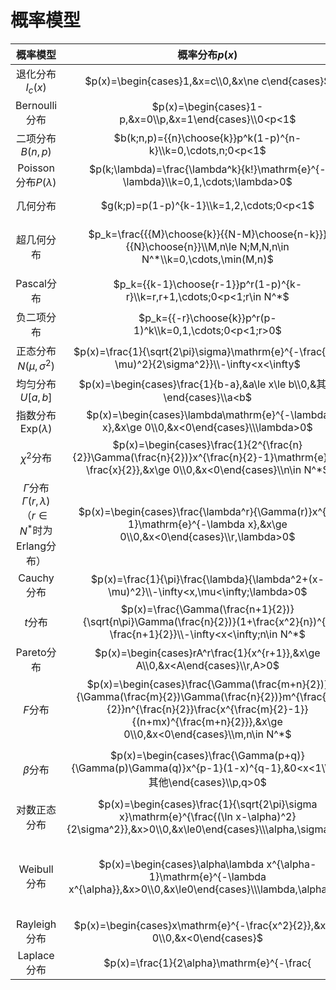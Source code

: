 # 概率模型

|                          概率模型                           |                        概率分布$p(x)$                        |                     数学期望$E\xi$                      |                          方差$D\xi$                          |                        特征函数$f(t)$                        |
| :---------------------------------------------------------: | :----------------------------------------------------------: | :-----------------------------------------------------: | :----------------------------------------------------------: | :----------------------------------------------------------: |
|                      退化分布$I_c(x)$                       |       $p(x)=\begin{cases}1,&x=c\\0,&x\ne c\end{cases}$       |                           $c$                           |                             $0$                              |                      $\mathrm{e}^{ict}$                      |
|                        Bernoulli分布                        |    $p(x)=\begin{cases}1-p,&x=0\\p,&x=1\end{cases}\\0<p<1$    |                           $p$                           |                           $p(1-p)$                           |                    $p\mathrm{e}^{it}+1-p$                    |
|                      二项分布$B(n,p)$                       | $b(k;n,p)={{n}\choose{k}}p^k(1-p)^{n-k}\\k=0,\cdots,n;0<p<1$ |                          $np$                           |                          $np(1-p)$                           |                  $(p\mathrm{e}^{it}+1-p)^n$                  |
|                   Poisson分布$P(\lambda)$                   | $p(k;\lambda)=\frac{\lambda^k}{k!}\mathrm{e}^{-\lambda}\\k=0,1,\cdots;\lambda>0$ |                        $\lambda$                        |                          $\lambda$                           |          $\mathrm{e}^{\lambda(\mathrm{e}^{it}-1)}$           |
|                          几何分布                           |          $g(k;p)=p(1-p)^{k-1}\\k=1,2,\cdots;0<p<1$           |                      $\frac{1}{p}$                      |                       $\frac{q}{p^2}$                        |      $\frac{p\mathrm{e}^{it}}{1-(1-p)\mathrm{e}^{it}}$       |
|                         超几何分布                          | $p_k=\frac{{{M}\choose{k}}{{N-M}\choose{n-k}}}{{N}\choose{n}}\\M,n\le N;M,N,n\in N^*\\k=0,\cdots,\min(M,n)$ |                     $\frac{nM}{N}$                      |               $\frac{nM(N-M)(N-n)}{N^2(N-1)}$                | $\sum_{k=0}^{n}{\frac{{{M}\choose{k}}{{N-M}\choose{n-k}}}{{N}\choose{n}}\mathrm{e}^{ikt}}$ |
|                         Pascal分布                          | $p_k={{k-1}\choose{r-1}}p^r(1-p)^{k-r}\\k=r,r+1,\cdots;0<p<1;r\in N^*$ |                      $\frac{r}{p}$                      |                     $\frac{r(1-p)}{p^2}$                     |  $(\frac{(1-p)\mathrm{e}^{it}}{1-(1-p)\mathrm{e}^{it}})^r$   |
|                         负二项分布                          |   $p_k={{-r}\choose{k}}p^r(p-1)^k\\k=0,1,\cdots;0<p<1;r>0$   |                   $\frac{r(1-p)}{p}$                    |                     $\frac{r(1-p)}{p^2}$                     |            $(\frac{p}{1-(1-p)\mathrm{e}^{it}})^r$            |
|                  正态分布$N(\mu,\sigma^2)$                  | $p(x)=\frac{1}{\sqrt{2\pi}\sigma}\mathrm{e}^{-\frac{(x-\mu)^2}{2\sigma^2}}\\-\infty<x<\infty$ |                          $\mu$                          |                          $\sigma^2$                          |         $\mathrm{e}^{i\mu t-\frac{1}{2}\sigma^2t^2}$         |
|                      均匀分布$U[a,b]$                       | $p(x)=\begin{cases}\frac{1}{b-a},&a\le x\le b\\0,&其他\end{cases}\\a<b$ |                     $\frac{a+b}{2}$                     |                     $\frac{(b-a)^2}{12}$                     |     $\frac{\mathrm{e}^{ibt}-\mathrm{e}^{iat}}{i(b-a)t}$      |
|               指数分布$\mathrm{Exp}(\lambda)$               | $p(x)=\begin{cases}\lambda\mathrm{e}^{-\lambda x},&x\ge 0\\0,&x<0\end{cases}\\\lambda>0$ |                     $\lambda^{-1}$                      |                        $\lambda^{-2}$                        |                $(1-\frac{it}{\lambda})^{-1}$                 |
|                        $\chi^2$分布                         | $p(x)=\begin{cases}\frac{1}{2^{\frac{n}{2}}\Gamma(\frac{n}{2})}x^{\frac{n}{2}-1}\mathrm{e}^{-\frac{x}{2}},&x\ge 0\\0,&x<0\end{cases}\\n\in N^*$ |                           $n$                           |                             $2n$                             |                   $(1-2it)^{-\frac{n}{2}}$                   |
| $\Gamma$分布$\Gamma(r,\lambda)$（$r\in N^*$时为Erlang分布） | $p(x)=\begin{cases}\frac{\lambda^r}{\Gamma(r)}x^{r-1}\mathrm{e}^{-\lambda x},&x\ge 0\\0,&x<0\end{cases}\\r,\lambda>0$ |                   $\frac{r}{\lambda}$                   |                    $\frac{r}{\lambda^2}$                     |                $(1-\frac{it}{\lambda})^{-r}$                 |
|                         Cauchy分布                          | $p(x)=\frac{1}{\pi}\frac{\lambda}{\lambda^2+(x-\mu)^2}\\-\infty<x,\mu<\infty;\lambda>0$ |                         不存在                          |                            不存在                            |               $\mathrm{e}^{i\mu t-\lambda|t|}$               |
|                           $t$分布                           | $p(x)=\frac{\Gamma(\frac{n+1}{2})}{\sqrt{n\pi}\Gamma(\frac{n}{2})}(1+\frac{x^2}{n})^{-\frac{n+1}{2}}\\-\infty<x<\infty;n\in N^*$ |                        $0(n>1)$                         |                     $\frac{n}{n-2}(n>2)$                     |                                                              |
|                         Pareto分布                          | $p(x)=\begin{cases}rA^r\frac{1}{x^{r+1}},&x\ge A\\0,&x<A\end{cases}\\r,A>0$ |                     （$r>1$时存在）                     |                       （$r>2$时存在）                        |                                                              |
|                           $F$分布                           | $p(x)=\begin{cases}\frac{\Gamma(\frac{m+n}{2})}{\Gamma(\frac{m}{2})\Gamma(\frac{n}{2})}m^{\frac{m}{2}}n^{\frac{n}{2}}\frac{x^{\frac{m}{2}-1}}{(n+mx)^{\frac{m+n}{2}}},&x\ge 0\\0,&x<0\end{cases}\\m,n\in N^*$ |                  $\frac{n}{n-2}(n>2)$                   |           $\frac{2n^2(m+n-2)}{m(n-2)^2(n-4)}(n>4)$           |                                                              |
|                         $\beta$分布                         | $p(x)=\begin{cases}\frac{\Gamma(p+q)}{\Gamma(p)\Gamma(q)}x^{p-1}(1-x)^{q-1},&0<x<1\\0,&其他\end{cases}\\p,q>0$ |                     $\frac{p}{p+q}$                     |                 $\frac{pq}{(p+q)^2(p+q+1)}$                  | $\frac{\Gamma(p+q)}{\Gamma(p)}\sum_{k=0}^{\infty}{\frac{\Gamma(p+k)(it)^k}{\Gamma(p+q+k)\Gamma(k+1)}}$ |
|                        对数正态分布                         | $p(x)=\begin{cases}\frac{1}{\sqrt{2\pi}\sigma x}\mathrm{e}^{\frac{(\ln x-\alpha)^2}{2\sigma^2}},&x>0\\0,&x\le0\end{cases}\\\alpha,\sigma>0$ |        $\mathrm{e}^{\alpha+\frac{\sigma^2}{2}}$         |   $\mathrm{e}^{2\alpha+\sigma^2}(\mathrm{e}^{\sigma^2}-1)$   |                                                              |
|                         Weibull分布                         | $p(x)=\begin{cases}\alpha\lambda x^{\alpha-1}\mathrm{e}^{-\lambda x^{\alpha}},&x>0\\0,&x\le0\end{cases}\\\lambda,\alpha>0$ | $\Gamma(\frac{1}{\alpha}+1)\lambda^{-\frac{1}{\alpha}}$ | $\lambda^{-\frac{2}{\alpha}}(\Gamma(\frac{2}{\alpha}+1)-(\Gamma(\frac{1}{\alpha}+1))^2)$ |                                                              |
|                        Rayleigh分布                         | $p(x)=\begin{cases}x\mathrm{e}^{-\frac{x^2}{2}},&x\ge 0\\0,&x<0\end{cases}$ |                 $\sqrt{\frac{\pi}{2}}$                  |                      $2-\frac{\pi}{2}$                       |                                                              |
|                         Laplace分布                         | $p(x)=\frac{1}{2\alpha}\mathrm{e}^{-\frac{|x|}{\alpha}}\\-\infty<x<\infty,\alpha>0$ |                           $0$                           |                         $2\alpha^2$                          |              $\frac{i\alpha t}{1+\alpha^2t^2}$               |